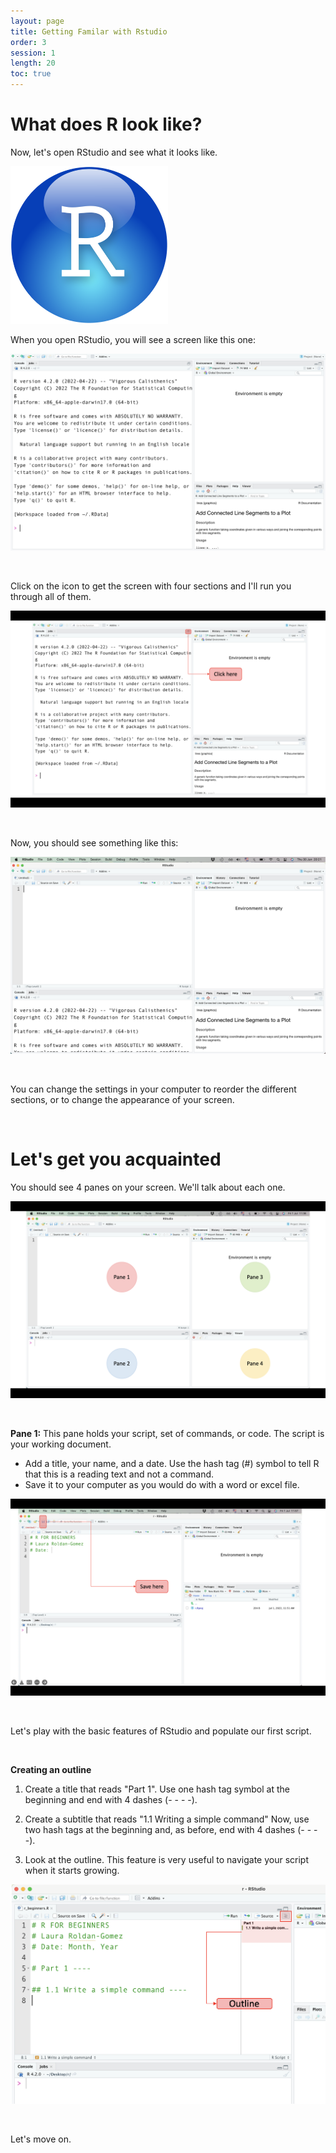 ```yaml
---
layout: page
title: Getting Familar with Rstudio
order: 3
session: 1
length: 20
toc: true
---
```


# What does R look like?

Now, let's open RStudio and see what it looks like. 

<img src="../images/r_logo.png" alt="drawing" width="50%"/>

When you open RStudio, you will see a screen like this one:

![Alt Text](../images/rstudio_screen.png)

<br>

Click on the icon to get the screen with four sections and I'll run you through all of them.

![Alt Text](../images/rstudio_screen_1.png)

<br>

Now, you should see something like this:

![Alt Text](../images/rstudio_screen_2.png)

<br>

You can change the settings in your computer to reorder the different sections, or to change the appearance of your screen.

<br>

# Let's get you acquainted
You should see 4 panes on your screen. We'll talk about each one.

![Alt Text](../images/rstudio_screen_3.png)

<br>

**Pane 1:** This pane holds your script, set of commands, or code. The script is your working document.

- Add a title, your name, and a date. Use the hash tag (#) symbol to tell R that this is a reading text and not a command.
- Save it to your computer as you would do with a word or excel file.

![Alt Text](../images/rstudio_screen_4.png)

<br>

Let's play with the basic features of RStudio and populate our first script.

<br>

**Creating an outline**
1. Create a title that reads "Part 1". Use one hash tag symbol at the beginning and end with 4 dashes (- - - -).

2. Create a subtitle that reads "1.1 Writing a simple command" Now, use two hash tags at the beginning and, as before, end with 4 dashes (- - - -).

3. Look at the outline. This feature is very useful to navigate your script when it starts growing.

![Alt Text](../images/rstudio_screen_outline.png)

<br>

Let's move on.

<br>


